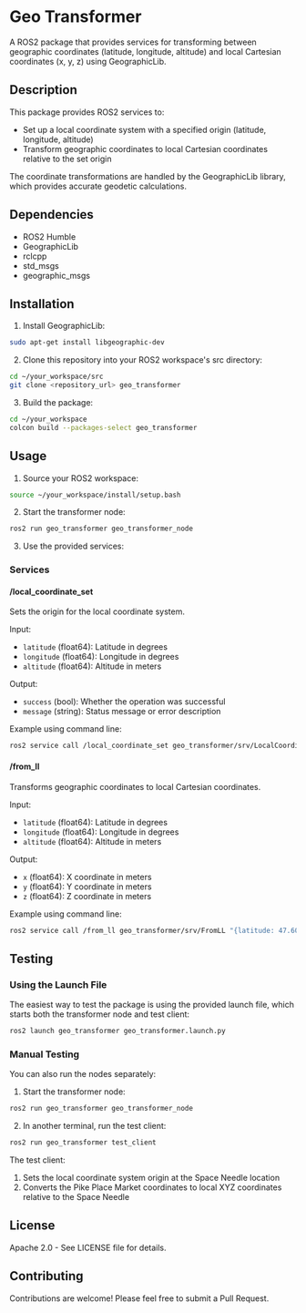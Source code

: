 # Geo Transformer

A ROS2 package that provides services for transforming between geographic coordinates (latitude, longitude, altitude) and local Cartesian coordinates (x, y, z) using GeographicLib.

## Description

This package provides ROS2 services to:
- Set up a local coordinate system with a specified origin (latitude, longitude, altitude)
- Transform geographic coordinates to local Cartesian coordinates relative to the set origin

The coordinate transformations are handled by the GeographicLib library, which provides accurate geodetic calculations.

## Dependencies

- ROS2 Humble
- GeographicLib
- rclcpp
- std_msgs
- geographic_msgs

## Installation

1. Install GeographicLib:
```bash
sudo apt-get install libgeographic-dev
```

2. Clone this repository into your ROS2 workspace's src directory:
```bash
cd ~/your_workspace/src
git clone <repository_url> geo_transformer
```

3. Build the package:
```bash
cd ~/your_workspace
colcon build --packages-select geo_transformer
```

## Usage

1. Source your ROS2 workspace:
```bash
source ~/your_workspace/install/setup.bash
```

2. Start the transformer node:
```bash
ros2 run geo_transformer geo_transformer_node
```

3. Use the provided services:

### Services

#### /local_coordinate_set
Sets the origin for the local coordinate system.

Input:
- `latitude` (float64): Latitude in degrees
- `longitude` (float64): Longitude in degrees
- `altitude` (float64): Altitude in meters

Output:
- `success` (bool): Whether the operation was successful
- `message` (string): Status message or error description

Example using command line:
```bash
ros2 service call /local_coordinate_set geo_transformer/srv/LocalCoordinateSet "{latitude: 47.6205, longitude: -122.3493, altitude: 158.5}"
```

#### /from_ll
Transforms geographic coordinates to local Cartesian coordinates.

Input:
- `latitude` (float64): Latitude in degrees
- `longitude` (float64): Longitude in degrees
- `altitude` (float64): Altitude in meters

Output:
- `x` (float64): X coordinate in meters
- `y` (float64): Y coordinate in meters
- `z` (float64): Z coordinate in meters

Example using command line:
```bash
ros2 service call /from_ll geo_transformer/srv/FromLL "{latitude: 47.6097, longitude: -122.3422, altitude: 27.0}"
```

## Testing

### Using the Launch File

The easiest way to test the package is using the provided launch file, which starts both the transformer node and test client:

```bash
ros2 launch geo_transformer geo_transformer.launch.py
```

### Manual Testing

You can also run the nodes separately:

1. Start the transformer node:
```bash
ros2 run geo_transformer geo_transformer_node
```

2. In another terminal, run the test client:
```bash
ros2 run geo_transformer test_client
```

The test client:
1. Sets the local coordinate system origin at the Space Needle location
2. Converts the Pike Place Market coordinates to local XYZ coordinates relative to the Space Needle

## License

Apache 2.0 - See LICENSE file for details.

## Contributing

Contributions are welcome! Please feel free to submit a Pull Request.
